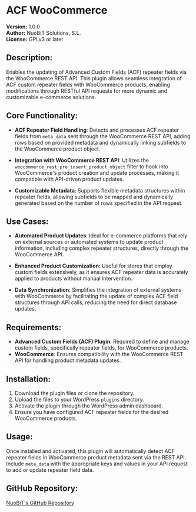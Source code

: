 # ACF WooCommerce

**Version:** 1.0.0<br>
**Author:** NuoBiT Solutions, S.L.<br>
**License:** GPLv3 or later

## Description:

Enables the updating of Advanced Custom Fields (ACF) repeater fields via the WooCommerce REST API. This plugin allows seamless integration of ACF custom repeater fields with WooCommerce products, enabling modifications through RESTful API requests for more dynamic and customizable e-commerce solutions.

## Core Functionality:

- **ACF Repeater Field Handling**: Detects and processes ACF repeater fields from `meta_data` sent through the WooCommerce REST API, adding rows based on provided metadata and dynamically linking subfields to the WooCommerce product object.

- **Integration with WooCommerce REST API**: Utilizes the `woocommerce_rest_pre_insert_product_object` filter to hook into WooCommerce's product creation and update processes, making it compatible with API-driven product updates.

- **Customizable Metadata**: Supports flexible metadata structures within repeater fields, allowing subfields to be mapped and dynamically generated based on the number of rows specified in the API request.

## Use Cases:

- **Automated Product Updates**: Ideal for e-commerce platforms that rely on external sources or automated systems to update product information, including complex repeater structures, directly through the WooCommerce API.

- **Enhanced Product Customization**: Useful for stores that employ custom fields extensively, as it ensures ACF repeater data is accurately applied to products without manual intervention.

- **Data Synchronization**: Simplifies the integration of external systems with WooCommerce by facilitating the update of complex ACF field structures through API calls, reducing the need for direct database updates.

## Requirements:

- **Advanced Custom Fields (ACF) Plugin**: Required to define and manage custom fields, specifically repeater fields, for WooCommerce products.
- **WooCommerce**: Ensures compatibility with the WooCommerce REST API for handling product metadata updates.

## Installation:

1. Download the plugin files or clone the repository.
2. Upload the files to your WordPress `plugins` directory.
3. Activate the plugin through the WordPress admin dashboard.
4. Ensure you have configured ACF repeater fields for the desired WooCommerce products.

## Usage:

Once installed and activated, this plugin will automatically detect ACF repeater fields in WooCommerce product metadata sent via the REST API. Include `meta_data` with the appropriate keys and values in your API request to add or update repeater field data. 

## GitHub Repository:

[NuoBiT's GitHub Repository](https://github.com/nuobit/acf-to-wc-rest-api)
